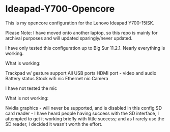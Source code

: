 # Ideapad-Y700-Opencore
This is my opencore configuration for the Lenovo Ideapad Y700-15ISK.

Please Note: I have moved onto another laptop, so this repo is mainly for archival purposes and will updated sparingly/never updated.

I have only tested this configuration up to Big Sur 11.2.1. Nearly everything is working.

What is working:

Trackpad w/ gesture support
All USB ports
HDMI port - video and audio
Battery status
Stock wifi nic
Ethernet nic
Camera

I have not tested the mic

What is not working:

Nvidia graphics - will never be supported, and is disabled in this config
SD card reader - I have heard people having success with the SD interface, I attempted to get it working briefly with little success; and as I rarely use the SD reader, I decided it wasn't worth the effort.
